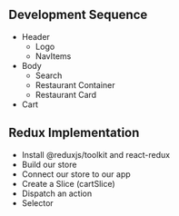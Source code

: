 ## Development Sequence
   - Header
      - Logo
      - NavItems
   - Body
      - Search
      - Restaurant Container
      - Restaurant Card
   - Cart


## Redux Implementation
   - Install @reduxjs/toolkit and react-redux
   - Build our store
   - Connect our store to our app
   - Create a Slice (cartSlice)
   - Dispatch an action
   - Selector    
